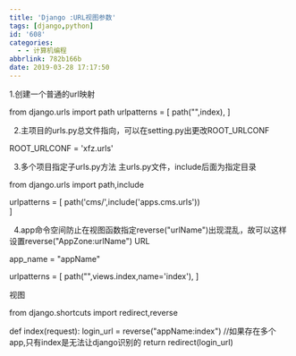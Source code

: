 ```yaml
---
title: 'Django :URL视图参数'
tags: [django,python]
id: '608'
categories:
  - - 计算机编程
abbrlink: 782b166b
date: 2019-03-28 17:17:50
---
```


1.创建一个普通的url映射

from django.urls import path
urlpatterns = \[
    path("",index),
\]

  2.主项目的urls.py总文件指向，可以在setting.py出更改ROOT\_URLCONF

ROOT\_URLCONF = 'xfz.urls'

  3.多个项目指定子urls.py方法 主urls.py文件，include后面为指定目录

from django.urls import path,include

urlpatterns = \[
    path('cms/',include('apps.cms.urls'))   
\]

  4.app命令空间防止在视图函数指定reverse("urlName")出现混乱，故可以这样设置reverse("AppZone:urlName") URL

app\_name = "appName"

urlpatterns = \[ 
    path("",views.index,name='index'), 
\]

视图

from django.shortcuts import redirect,reverse

def index(request):
        login\_url = reverse("appName:index")   //如果存在多个app,只有index是无法让django识别的
        return redirect(login\_url)